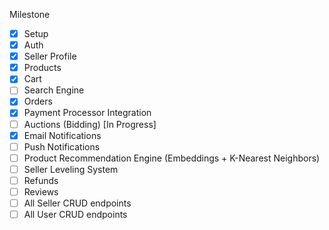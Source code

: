 Milestone

- [x] Setup
- [x] Auth
- [x] Seller Profile
- [x] Products
- [x] Cart
- [ ] Search Engine
- [x] Orders
- [x] Payment Processor Integration
- [ ] Auctions (Bidding) [In Progress]
- [x] Email Notifications
- [ ] Push Notifications
- [ ] Product Recommendation Engine (Embeddings + K-Nearest Neighbors)
- [ ] Seller Leveling System
- [ ] Refunds
- [ ] Reviews
- [ ] All Seller CRUD endpoints
- [ ] All User CRUD endpoints
